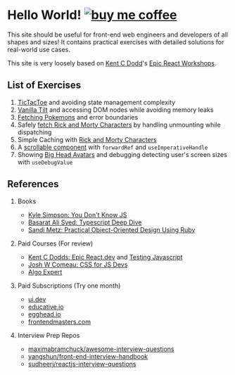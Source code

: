 # Hello World! [![buy me coffee](https://img.shields.io/badge/Buy%20me%20-coffee!-orange.svg?logo=buy-me-a-coffee&color=795548)](https://ko-fi.com/minimithi)

This site should be useful for front-end web engineers and developers of all shapes and sizes! It contains practical exercises with detailed solutions for real-world use cases.

This site is very loosely based on [Kent C Dodd](https://kentcdodds.com/)'s [Epic React Workshops](https://epicreact.dev/).

## List of Exercises

1.  [TicTacToe](/react/hooks/1) and avoiding state management complexity
2.  [Vanilla Tilt](/react/hooks/2) and accessing DOM nodes while avoiding memory leaks
3.  [Fetching Pokemons](/react/hooks/3) and error boundaries
4.  Safely [fetch Rick and Morty Characters](/react/advanced-hooks/1) by handling unmounting while dispatching
5.  Simple Caching with [Rick and Morty Characters](/react/advanced-hooks/2)
6.  A [scrollable component](/react/advanced-hooks/3) with `forwardRef` and `useImperativeHandle`
7.  Showing [Big Head Avatars](/react/advanced-hooks/4) and debugging detecting user's screen sizes with `useDebugValue`

## References

1. Books

    - [Kyle Simpson: You Don't Know JS](https://github.com/getify/You-Dont-Know-JS)
    - [Basarat Ali Syed: Typescript Deep Dive](https://basarat.gitbook.io/typescript/)
    - [Sandi Metz: Practical Object-Oriented Design Using Ruby](https://www.poodr.com/)

2. Paid Courses (For review)

    - [Kent C Dodds: Epic React.dev](https://epicreact.dev/) and [Testing Javascript](https://testingjavascript.com/)
    - [Josh W Comeau: CSS for JS Devs](https://css-for-js.dev/)
    - [Algo Expert](https://www.algoexpert.io/)

3. Paid Subscriptions (Try one month)

    - [ui.dev](https://ui.dev/)
    - [educative.io](https://www.educative.io/)
    - [egghead.io](https://egghead.io/)
    - [frontendmasters.com](https://frontendmasters.com/)

4. Interview Prep Repos

    - [maximabramchuck/awesome-interview-questions](https://github.com/MaximAbramchuck/awesome-interview-questions#javascript)
    - [yangshun/front-end-interview-handbook](https://github.com/yangshun/front-end-interview-handbook)
    - [sudheerj/reactjs-interview-questions](https://github.com/sudheerj/reactjs-interview-questions)
